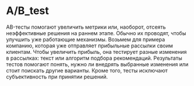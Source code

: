 # A/B_test

AB-тесты помогают увеличить метрики или, наоборот, отсеять неэффективные решения на раннем этапе. Обычно их проводят, чтобы улучшить уже работающие механизмы.
Возьмем для примера компанию, которая уже отправляет прибыльные рассылки своим клиентам. Чтобы увеличить прибыль, она тестирует разные изменения в рассылках: текст или алгоритм подбора рекомендаций. Результаты тестов помогают понять, нужно ли внедрять выбранные изменения или стоит поискать другие варианты. Кроме того, тесты исключают субъективность при принятии решений.
